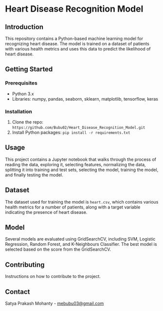 # Heart Disease Recognition Model

## Introduction
This repository contains a Python-based machine learning model for recognizing heart disease. The model is trained on a dataset of patients with various health metrics and uses this data to predict the likelihood of heart disease.

## Getting Started

### Prerequisites
- Python 3.x
- Libraries: numpy, pandas, seaborn, sklearn, matplotlib, tensorflow, keras

### Installation
1. Clone the repo: `https://github.com/Bubu02/Heart_Disease_Recognition_Model.git`
2. Install Python packages: `pip install -r requirements.txt`

## Usage
This project contains a Jupyter notebook that walks through the process of reading the data, exploring it, selecting features, normalizing the data, splitting it into training and test sets, selecting the model, training the model, and finally testing the model.

## Dataset
The dataset used for training the model is `heart.csv`, which contains various health metrics for a number of patients, along with a target variable indicating the presence of heart disease.

## Model
Several models are evaluated using GridSearchCV, including SVM, Logistic Regression, Random Forest, and K-Neighbours Classifier. The best model is selected based on the score from the GridSearchCV.

## Contributing
Instructions on how to contribute to the project.


## Contact
Satya Prakash Mohanty - mebubu03@gmail.com
